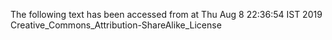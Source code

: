 The following text has been accessed from at Thu Aug 8 22:36:54 IST 2019
Creative_Commons_Attribution-ShareAlike_License
